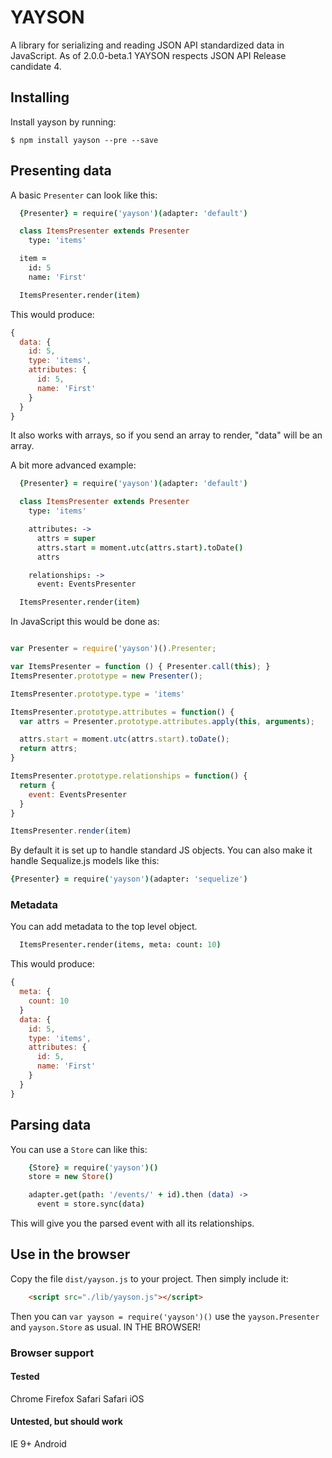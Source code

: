# YAYSON

A library for serializing and reading JSON API standardized data in JavaScript. As of 2.0.0-beta.1 YAYSON respects JSON API Release candidate 4.

## Installing

Install yayson by running:

```
$ npm install yayson --pre --save

```

## Presenting data

A basic `Presenter` can look like this:

```coffee
  {Presenter} = require('yayson')(adapter: 'default')

  class ItemsPresenter extends Presenter
    type: 'items'

  item =
    id: 5
    name: 'First'

  ItemsPresenter.render(item)
```

This would produce:

```javascript
{
  data: {
    id: 5,
    type: 'items',
    attributes: {
      id: 5,
      name: 'First'
    }
  }
}
```

It also works with arrays, so if you send an array to render, "data" will
be an array.

A bit more advanced example:

```coffee
  {Presenter} = require('yayson')(adapter: 'default')

  class ItemsPresenter extends Presenter
    type: 'items'

    attributes: ->
      attrs = super
      attrs.start = moment.utc(attrs.start).toDate()
      attrs

    relationships: ->
      event: EventsPresenter

  ItemsPresenter.render(item)
```

In JavaScript this would be done as:

```javascript

var Presenter = require('yayson')().Presenter;

var ItemsPresenter = function () { Presenter.call(this); }
ItemsPresenter.prototype = new Presenter();

ItemsPresenter.prototype.type = 'items'

ItemsPresenter.prototype.attributes = function() {
  var attrs = Presenter.prototype.attributes.apply(this, arguments);

  attrs.start = moment.utc(attrs.start).toDate();
  return attrs;
}

ItemsPresenter.prototype.relationships = function() {
  return {
    event: EventsPresenter
  }
}

ItemsPresenter.render(item)
```

By default it is set up to handle standard JS objects. You can also make
it handle Sequalize.js models like this:

```coffee
{Presenter} = require('yayson')(adapter: 'sequelize')

```

### Metadata

You can add metadata to the top level object.

``` coffee
  ItemsPresenter.render(items, meta: count: 10)
```

This would produce:

```javascript
{
  meta: {
    count: 10
  }
  data: {
    id: 5,
    type: 'items',
    attributes: {
      id: 5,
      name: 'First'
    }
  }
}
```

## Parsing data

You can use a `Store` can like this:

```coffee
    {Store} = require('yayson')()
    store = new Store()

    adapter.get(path: '/events/' + id).then (data) ->
      event = store.sync(data)
```

This will give you the parsed event with all its relationships.


## Use in the browser

Copy the file `dist/yayson.js` to your project. Then simply include it:
```html
    <script src="./lib/yayson.js"></script>
```
Then you can `var yayson = require('yayson')()` use the `yayson.Presenter` and `yayson.Store` as usual. IN THE BROWSER!

### Browser support

#### Tested
Chrome
Firefox
Safari
Safari iOS

#### Untested, but should work
IE 9+
Android



